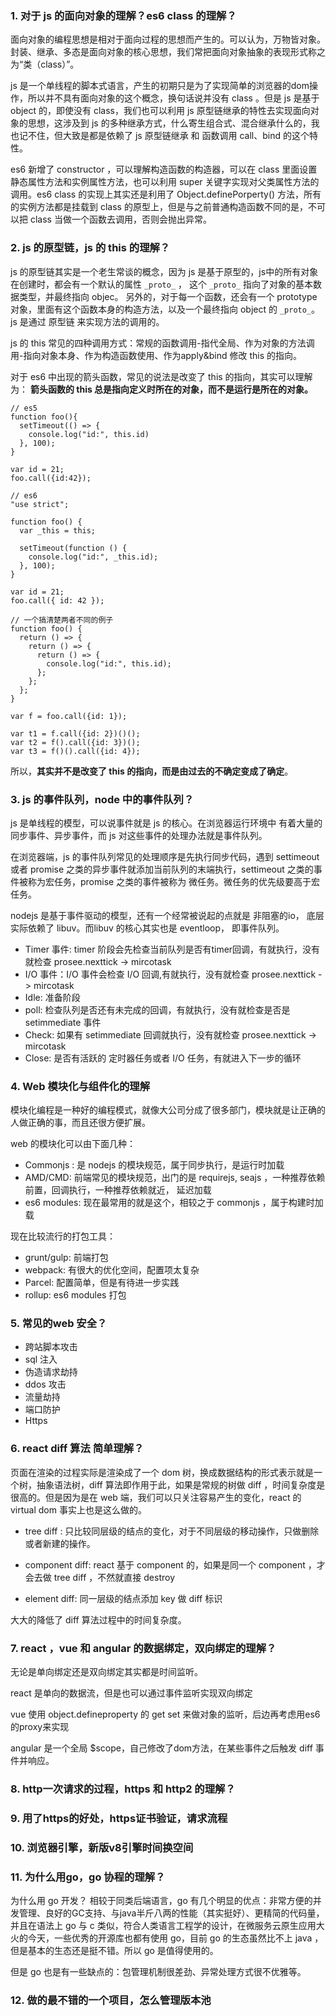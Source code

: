 ### 1. **对于 js 的面向对象的理解？es6 class 的理解？**

面向对象的编程思想是相对于面向过程的思想而产生的。可以认为，万物皆对象。封装、继承、多态是面向对象的核心思想，我们常把面向对象抽象的表现形式称之为“类（class）”。

js 是一个单线程的脚本式语言，产生的初期只是为了实现简单的浏览器的dom操作，所以并不具有面向对象的这个概念，换句话说并没有 class 。但是 js 是基于 object 的，即使没有 class，我们也可以利用 js 原型链继承的特性去实现面向对象的思想，这涉及到 js 的多种继承方式，什么寄生组合式、混合继承什么的，我也记不住，但大致是都是依赖了 js 原型链继承 和 函数调用 call、bind 的这个特性。

es6 新增了 constructor ，可以理解构造函数的构造器，可以在 class 里面设置 静态属性方法和实例属性方法，也可以利用 super 关键字实现对父类属性方法的调用。es6 class 的实现上其实还是利用了 Object.definePorperty() 方法，所有的实例方法都是挂载到 class 的原型上，但是与之前普通构造函数不同的是，不可以把 class 当做一个函数去调用，否则会抛出异常。

### 2. **js 的原型链，js 的 this 的理解？**

   js 的原型链其实是一个老生常谈的概念，因为 js 是基于原型的，js中的所有对象在创建时，都会有一个默认的属性 `_proto_` ， 这个 `_proto_` 指向了对象的基本数据类型，并最终指向 objec。 另外的，对于每一个函数，还会有一个 prototype 对象，里面有这个函数本身的构造方法，以及一个最终指向 object 的 `_proto_`。js 是通过 原型链 来实现方法的调用的。

   js 的 this 常见的四种调用方式：常规的函数调用-指代全局、作为对象的方法调用-指向对象本身、作为构造函数使用、作为apply&bind 修改 this 的指向。

   对于 es6 中出现的箭头函数，常见的说法是改变了 this 的指向，其实可以理解为： **箭头函数的 this 总是指向定义时所在的对象，而不是运行是所在的对象。**

   ```
   // es5   
   function foo(){
     setTimeout(() => {
       console.log("id:", this.id)
     }, 100);
   }
   
   var id = 21;
   foo.call({id:42});
   
   // es6
   "use strict";
   
   function foo() {
     var _this = this;
   
     setTimeout(function () {
       console.log("id:", _this.id);
     }, 100);
   }
   
   var id = 21;
   foo.call({ id: 42 });
   
   // 一个搞清楚两者不同的例子
   function foo() {
     return () => {
       return () => {
         return () => {
           console.log("id:", this.id);
         };
       };
     };
   }
   
   var f = foo.call({id: 1});
   
   var t1 = f.call({id: 2})()();
   var t2 = f().call({id: 3})();
   var t3 = f()().call({id: 4});
   ```

   所以，**其实并不是改变了 this 的指向，而是由过去的不确定变成了确定**。

### 3. js 的事件队列，node 中的事件队列？

   js 是单线程的模型，可以说事件就是 js 的核心。在浏览器运行环境中 有着大量的同步事件、异步事件，而 js 对这些事件的处理办法就是事件队列。

   在浏览器端，js 的事件队列常见的处理顺序是先执行同步代码，遇到 settimeout 或者 promise 之类的异步事件就添加当前队列的末端执行，settimeout 之类的事件被称为宏任务，promise 之类的事件被称为 微任务。微任务的优先级要高于宏任务。

   nodejs 是基于事件驱动的模型，还有一个经常被说起的点就是 非阻塞的io， 底层实际依赖了 libuv。而libuv 的核心其实也是 eventloop， 即事件队列。

* Timer 事件: timer 阶段会先检查当前队列是否有timer回调，有就执行，没有就检查 prosee.nexttick -> mircotask
* I/O 事件：I/O 事件会检查 I/O 回调,有就执行，没有就检查 prosee.nexttick -> mircotask
* Idle: 准备阶段
* poll: 检查队列是否还有未完成的回调，有就执行，没有就检查是否是 setimmediate 事件
* Check: 如果有 setimmediate 回调就执行，没有就检查 prosee.nexttick -> mircotask
* Close: 是否有活跃的 定时器任务或者 I/O 任务，有就进入下一步的循环

### 4. Web 模块化与组件化的理解

   模块化编程是一种好的编程模式，就像大公司分成了很多部门，模块就是让正确的人做正确的事，而且还很方便扩展。

   web 的模块化可以由下面几种：

   * Commonjs : 是 nodejs 的模块规范，属于同步执行，是运行时加载
   * AMD/CMD: 前端常见的模块规范，出门的是 requirejs, seajs ，一种推荐依赖前置，回调执行，一种推荐依赖就近， 延迟加载
   * es6 modules: 现在最常用的就是这个，相较之于 commonjs ，属于构建时加载

   现在比较流行的打包工具：

* grunt/gulp: 前端打包
* webpack: 有很大的优化空间，配置项太复杂
* Parcel: 配置简单，但是有待进一步实践
* rollup: es6 modules 打包

### 5. 常见的web 安全？

* 跨站脚本攻击
* sql 注入
* 伪造请求劫持
* ddos 攻击
* 流量劫持
* 端口防护
* Https

### 6. react diff 算法 简单理解？ 

页面在渲染的过程实际是渲染成了一个 dom 树，换成数据结构的形式表示就是一个树，抽象语法树，diff 算法即作用于此，如果是常规的树做 diff ，时间复杂度是很高的。但是因为是在 web 端，我们可以只关注容易产生的变化，react 的 virtual dom 事实上也是这么做的。

* tree diff : 只比较同层级的结点的变化，对于不同层级的移动操作，只做删除或者新建的操作。

* component diff: react 基于 component 的，如果是同一个 component ，才会去做 tree diff ，不然就直接 destroy
* element diff: 同一层级的结点添加 key 做 diff 标识

大大的降低了 diff 算法过程中的时间复杂度。

### 7. react ，vue 和 angular 的数据绑定，双向绑定的理解？

无论是单向绑定还是双向绑定其实都是时间监听。

react 是单向的数据流，但是也可以通过事件监听实现双向绑定

vue 使用 object.defineproperty 的 get set 来做对象的监听，后边再考虑用es6的proxy来实现

angular 是一个全局 $scope，自己修改了dom方法，在某些事件之后触发 diff 事件并响应。

### 8. http一次请求的过程，https 和 http2 的理解？

### 9. 用了https的好处，https证书验证，请求流程

### 10. 浏览器引擎，新版v8引擎时间换空间

### 11. 为什么用go，go 协程的理解？

   为什么用 go 开发？ 相较于同类后端语言，go 有几个明显的优点：非常方便的并发管理、良好的GC支持、与java半斤八两的性能（其实挺好）、更精简的代码量，并且在语法上 go 与 c 类似，符合人类语言工程学的设计，在微服务云原生应用大火的今天，一些优秀的开源库也都有使用 go，目前 go 的生态虽然比不上 java ，但是基本的生态还是挺不错。所以 go 是值得使用的。

   但是 go 也是有一些缺点的：包管理机制很差劲、异常处理方式很不优雅等。



### 12. 做的最不错的一个项目，怎么管理版本池

